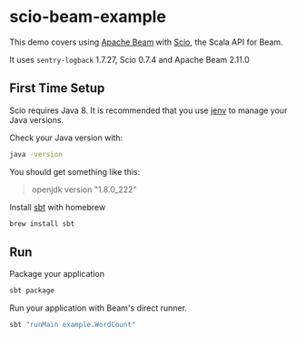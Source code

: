 # scio-beam-example

This demo covers using [Apache Beam](https://beam.apache.org/) with [Scio](https://spotify.github.io/scio/), the Scala API for Beam.

It uses `sentry-logback` 1.7.27, Scio 0.7.4 and Apache Beam 2.11.0 

## First Time Setup

Scio requires Java 8. It is recommended that you use [jenv](https://www.jenv.be/) to manage your Java versions.

Check your Java version with:

```bash
java -version
```

You should get something like this:

> openjdk version "1.8.0_222"

Install [sbt](https://www.scala-sbt.org/index.html) with homebrew

```bash
brew install sbt
```

## Run

Package your application

```bash
sbt package
```

Run your application with Beam's direct runner.

```bash
sbt "runMain example.WordCount"
```